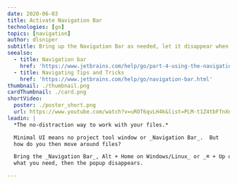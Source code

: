 ```yaml
---
date: 2020-06-03
title: Activate Navigation Bar
technologies: [go]
topics: [navigation]
author: dlsniper
subtitle: Bring up the Navigation Bar as needed, let it disappear when finished.
seealso:
  - title: Navigation bar
    href: 'https://www.jetbrains.com/help/go/part-4-using-the-navigation-bar.html'
  - title: Navigating Tips and Tricks
    href: 'https://www.jetbrains.com/help/go/navigation-bar.html'
thumbnail: ./thumbnail.png
cardThumbnail: ./card.png
shortVideo:
  poster: ./poster_short.png
  url: https://www.youtube.com/watch?v=uROT6qvLH4k&list=PLM-t1Z4tbFfnXnghmtk6WVz10_pivOw25&index=9&t=0s
leadin: |
  *The no-distraction way to work with your files.*

  Minimal UI means no project tool window or _Navigation Bar_.  But
  how do you then move around files?

  Bring the _Navigation Bar_, Alt + Home on Windows/Linux_ or _⌘ + Up on macOS_, up as-needed, without the mouse. Do
  what you need, then the popup disappears.

---
```

